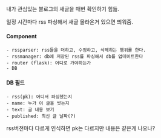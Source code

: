 내가 관심있는 블로그의 새글을 매번 확인하기 힘듦.

일정 시간마다 rss 파싱해서 새글 올라온거 있으면 띄워줌.




#### Component
```
- rssparser: rss들을 더하고, 수정하고, 삭제하는 행위를 한다.
- rssmanager: db에 저장된 rss를 파싱해서 db를 업데이트한다
- router (flask): 어디로 가야하는가
- DB
```


#### DB 필드
```
- rss(pk): 어디서 파싱했는지 
- name: 누가 이 글을 썻는지
- text: 글 내용 보기
- published: 최신 글 날짜(?)
```

rss버전마다 다르게 인식하면 pk는 다르지만 내용은 같은게 나오나?

